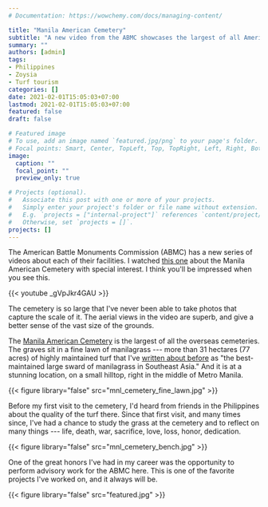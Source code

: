 ```yaml
---
# Documentation: https://wowchemy.com/docs/managing-content/

title: "Manila American Cemetery"
subtitle: "A new video from the ABMC showcases the largest of all American overseas military cemeteries"
summary: ""
authors: [admin]
tags: 
- Philippines
- Zoysia
- Turf tourism
categories: []
date: 2021-02-01T15:05:03+07:00
lastmod: 2021-02-01T15:05:03+07:00
featured: false
draft: false

# Featured image
# To use, add an image named `featured.jpg/png` to your page's folder.
# Focal points: Smart, Center, TopLeft, Top, TopRight, Left, Right, BottomLeft, Bottom, BottomRight.
image:
  caption: ""
  focal_point: ""
  preview_only: true

# Projects (optional).
#   Associate this post with one or more of your projects.
#   Simply enter your project's folder or file name without extension.
#   E.g. `projects = ["internal-project"]` references `content/project/deep-learning/index.md`.
#   Otherwise, set `projects = []`.
projects: []
---
```


The American Battle Monuments Commission (ABMC) has a new series of videos about each of their facilities. I watched [this one](https://youtu.be/_gVpJkr4GAU) about the Manila American Cemetery with special interest. I think you'll be impressed when you see this.

{{< youtube _gVpJkr4GAU >}}

The cemetery is so large that I've never been able to take photos that capture the scale of it. The aerial views in the video are superb, and give a better sense of the vast size of the grounds.

The [Manila American Cemetery](http://www.abmc.gov/Manila) is the largest of all the overseas cemeteries.  The graves sit in a fine lawn of manilagrass --- more than 31 hectares (77 acres) of highly maintained turf that I've [written about before](/post/turfgrass-mystery-where-find-beautiful-grass/) as "the best-maintained large sward of manilagrass in Southeast Asia." And it is at a stunning location, on a small hilltop, right in the middle of Metro Manila.

{{< figure library="false" src="mnl_cemetery_fine_lawn.jpg" >}}

Before my first visit to the cemetery, I'd heard from friends in the Philippines about the quality of the turf there. Since that first visit, and many times since, I've had a chance to study the grass at the cemetery and to reflect on many things --- life, death, war, sacrifice, love, loss, honor, dedication.

{{< figure library="false" src="mnl_cemetery_bench.jpg" >}}

One of the great honors I've had in my career was the opportunity to perform advisory work for the ABMC here. This is one of the favorite projects I've worked on, and it always will be.

{{< figure library="false" src="featured.jpg" >}}







